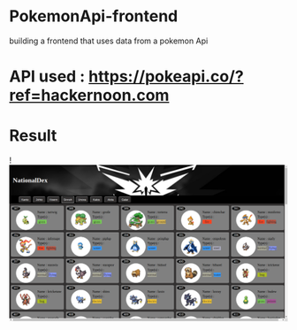 # PokemonApi-frontend
building a frontend that uses data from a pokemon Api
# API used : https://pokeapi.co/?ref=hackernoon.com
# Result 
!![alt text](https://github.com/vinigam/PokemonApi-frontend/blob/main/img/project-view01.png)
